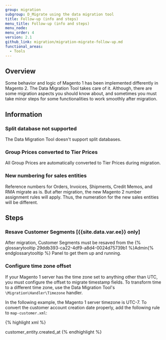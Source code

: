```yaml
---
group: migration
subgroup: D_Migrate using the data migration tool
title: Follow-up (info and steps)
menu_title: Follow-up (info and steps)
menu_node:
menu_order: 4
version: 2.1
github_link: migration/migration-migrate-follow-up.md
functional_areas:
  - Tools
---
```


## Overview

Some behavior and logic of Magento 1 has been implemented differently in Magento 2. The Data Migration Tool takes care of it. Although, there are some migration aspects you should know about, and sometimes you must take minor steps for some functionalities to work smoothly after migration.

## Information

### Split database not supported

The Data Migration Tool doesn't support split databases.

### Group Prices converted to Tier Prices

All Group Prices are automatically converted to Tier Prices during migration.

### New numbering for sales entities

Reference numbers for Orders, Invoices, Shipments, Credit Memos, and RMA migrate as is. But after migration, the new Magento 2 number assignment rules will apply. Thus, the numeration for the new sales entities will be different.

## Steps

### Resave Customer Segments [{{site.data.var.ee}} only]

After migration, Customer Segments must be resaved from the {% glossarytooltip 29ddb393-ca22-4df9-a8d4-0024d75739b1 %}Admin{% endglossarytooltip %} Panel to get them up and running.

### Configure time zone offset

If your Magento 1 server has the time zone set to anything other than UTC, you must configure the offset to migrate timestamp fields. To transform time to a different time zone, use the Data Migration Tool's `\Migration\Handler\Timezone` handler.

In the following example, the Magento 1 server timezone is UTC-7. To convert the customer account creation date properly, add the following rule to `map-customer.xml`:

{% highlight xml %}
<?xml version="1.0" encoding="UTF-8"?>
<map xmlns:xs="http://www.w3.org/2001/XMLSchema-instance" xs:noNamespaceSchemaLocation="../map.xsd">
  <!--...-->
  <destination>
      <field_rules>
          <!--...-->
          <transform>
              <field>customer_entity.created_at</field>
              <handler class="\Migration\Handler\Timezone">
                  <param name="offset" value="-7" />
              </handler>
          </transform>
      </field_rules>
  </destination>
</map>
{% endhighlight %}
